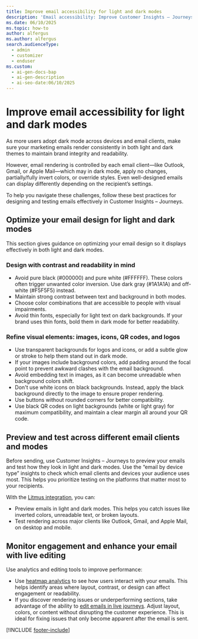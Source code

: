 ```yaml
---
title: Improve email accessibility for light and dark modes
description: 'Email accessibility: Improve Customer Insights – Journeys emails for light and dark modes. Learn design, testing, and analytics tips to boost readability and engagement.'
ms.date: 06/10/2025
ms.topic: how-to
author: alfergus
ms.author: alfergus
search.audienceType:
  - admin
  - customizer
  - enduser
ms.custom:
  - ai-gen-docs-bap
  - ai-gen-description
  - ai-seo-date:06/10/2025
---
```


# Improve email accessibility for light and dark modes

As more users adopt dark mode across devices and email clients, make sure your marketing emails render consistently in both light and dark themes to maintain brand integrity and readability.

However, email rendering is controlled by each email client—like Outlook, Gmail, or Apple Mail—which may in dark mode, apply no changes, partially/fully invert colors, or override styles. Even well-designed emails can display differently depending on the recipient’s settings.

To help you navigate these challenges, follow these best practices for designing and testing emails effectively in Customer Insights – Journeys.

## Optimize your email design for light and dark modes

This section gives guidance on optimizing your email design so it displays effectively in both light and dark modes.

### Design with contrast and readability in mind

- Avoid pure black (#000000) and pure white (#FFFFFF). These colors often trigger unwanted color inversion. Use dark gray (#1A1A1A) and off-white (#F5F5F5) instead.
- Maintain strong contrast between text and background in both modes.
- Choose color combinations that are accessible to people with visual impairments.
- Avoid thin fonts, especially for light text on dark backgrounds. If your brand uses thin fonts, bold them in dark mode for better readability.

### Refine visual elements: images, icons, QR codes, and logos

- Use transparent backgrounds for logos and icons, or add a subtle glow or stroke to help them stand out in dark mode.
- If your images include background colors, add padding around the focal point to prevent awkward clashes with the email background.
- Avoid embedding text in images, as it can become unreadable when background colors shift.
- Don't use white icons on black backgrounds. Instead, apply the black background directly to the image to ensure proper rendering.
- Use buttons without rounded corners for better compatibility.
- Use black QR codes on light backgrounds (white or light gray) for maximum compatibility, and maintain a clear margin all around your QR code.

## Preview and test across different email clients and modes

Before sending, use Customer Insights – Journeys to preview your emails and test how they look in light and dark modes. Use the “email by device type” insights to check which email clients and devices your audience uses most. This helps you prioritize testing on the platforms that matter most to your recipients.

With the [Litmus integration](email-preview.md#use-the-advanced-inbox-preview-feature), you can:

- Preview emails in light and dark modes. This helps you catch issues like inverted colors, unreadable text, or broken layouts.
- Test rendering across major clients like Outlook, Gmail, and Apple Mail, on desktop and mobile.

## Monitor engagement and enhance your email with live editing

Use analytics and editing tools to improve performance:

- Use [heatmap analytics](email-insights.md#click-map) to see how users interact with your emails. This helps identify areas where layout, contrast, or design can affect engagement or readability.
- If you discover rendering issues or underperforming sections, take advantage of the ability to [edit emails in live journeys](edit-email-in-live-journey.md). Adjust layout, colors, or content without disrupting the customer experience. This is ideal for fixing issues that only become apparent after the email is sent.

[!INCLUDE [footer-include](./includes/footer-banner.md)]